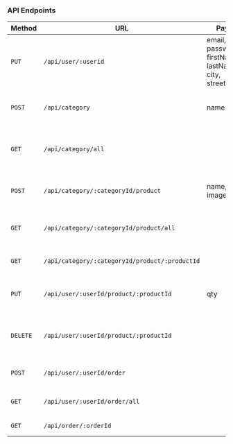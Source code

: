 ### API Endpoints

Method      | URL                                               | Payload               | Semantics                             | Comments
------------|---------------------------------------------------|-----------------------|---------------------------------------|------------
`PUT`       | `/api/user/:userid`                               | email, password, firstName, lastName, city, streetAddress | Create a new user account. | User ID is ID Card #
`POST`      | `/api/category`                                   | name                  | Create a new product category.        |
`GET`       | `/api/category/all`                               |                       | Get all the categories.               | Response shouldn't include products array.
`POST`      | `/api/category/:categoryId/product`               | name, price, imageUrl | Create a new product in category.     |
`GET`       | `/api/category/:categoryId/product/all`           |                       | Get all products in category.         |
`GET`       | `/api/category/:categoryId/product/:productId`    |                       | Get product info.                     |
`PUT`       | `/api/user/:userId/product/:productId`            | qty                   | Add product to user's cart.           |
`DELETE`    | `/api/user/:userId/product/:productId`            |                       | Remove product from user's cart.      |
`POST`      | `/api/user/:userId/order`                         |                       | Check out, i.e. create order.         |
`GET`       | `/api/user/:userId/order/all`                     |                       | Get all orders for user.              |
`GET`       | `/api/order/:orderId`                             |                       | Get order details.                    | 